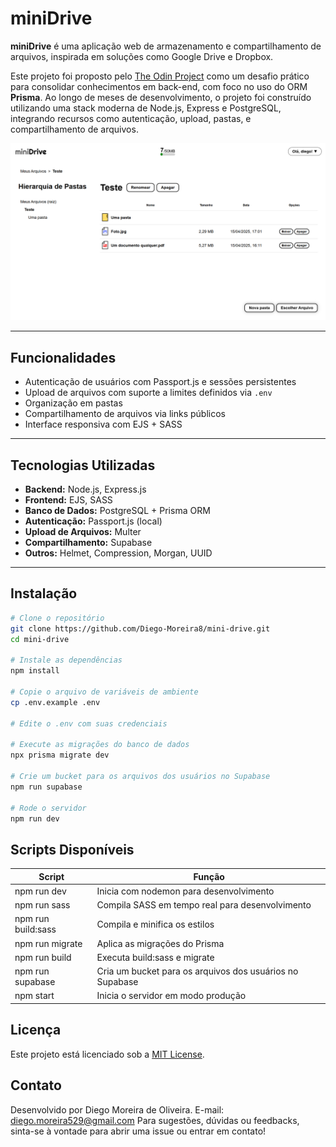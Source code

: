 # miniDrive

**miniDrive** é uma aplicação web de armazenamento e compartilhamento de arquivos, inspirada em soluções como Google Drive e Dropbox.

Este projeto foi proposto pelo [The Odin Project](https://www.theodinproject.com/) como um desafio prático para consolidar conhecimentos em back-end, com foco no uso do ORM **Prisma**. Ao longo de meses de desenvolvimento, o projeto foi construído utilizando uma stack moderna de Node.js, Express e PostgreSQL, integrando recursos como autenticação, upload, pastas, e compartilhamento de arquivos.

![Captura de tela do projeto](./project-screenshot.png)

---

## Funcionalidades

- Autenticação de usuários com Passport.js e sessões persistentes
- Upload de arquivos com suporte a limites definidos via `.env`
- Organização em pastas
- Compartilhamento de arquivos via links públicos
- Interface responsiva com EJS + SASS

---

## Tecnologias Utilizadas

- **Backend:** Node.js, Express.js
- **Frontend:** EJS, SASS
- **Banco de Dados:** PostgreSQL + Prisma ORM
- **Autenticação:** Passport.js (local)
- **Upload de Arquivos:** Multer
- **Compartilhamento:** Supabase
- **Outros:** Helmet, Compression, Morgan, UUID

---

## Instalação

```bash
# Clone o repositório
git clone https://github.com/Diego-Moreira8/mini-drive.git
cd mini-drive

# Instale as dependências
npm install

# Copie o arquivo de variáveis de ambiente
cp .env.example .env

# Edite o .env com suas credenciais

# Execute as migrações do banco de dados
npx prisma migrate dev

# Crie um bucket para os arquivos dos usuários no Supabase
npm run supabase

# Rode o servidor
npm run dev
```

## Scripts Disponíveis

| Script             | Função                                                   |
| ------------------ | -------------------------------------------------------- |
| npm run dev        | Inicia com nodemon para desenvolvimento                  |
| npm run sass       | Compila SASS em tempo real para desenvolvimento          |
| npm run build:sass | Compila e minifica os estilos                            |
| npm run migrate    | Aplica as migrações do Prisma                            |
| npm run build      | Executa build:sass e migrate                             |
| npm run supabase   | Cria um bucket para os arquivos dos usuários no Supabase |
| npm start          | Inicia o servidor em modo produção                       |

## Licença

Este projeto está licenciado sob a [MIT License](./LICENSE).

## Contato

Desenvolvido por Diego Moreira de Oliveira.
E-mail: [diego.moreira529@gmail.com](mailto:diego.moreira529@gmail.com)
Para sugestões, dúvidas ou feedbacks, sinta-se à vontade para abrir uma issue ou entrar em contato!

